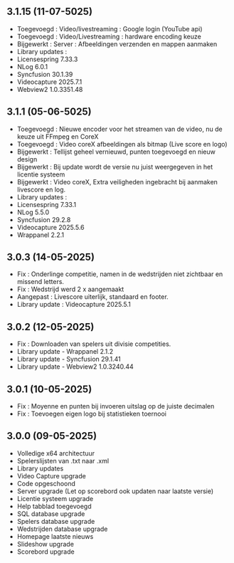 ## 3.1.15 (11-07-5025)

  * Toegevoegd : Video/livestreaming : Google login (YouTube api)
  * Toegevoegd : Video/Livestreaming : hardware encoding keuze
  * Bijgewerkt : Server : Afbeeldingen verzenden en mappen aanmaken
  * Library updates :
  * Licensespring 7.33.3
  * NLog 6.0.1
  * Syncfusion 30.1.39
  * Videocapture 2025.7.1
  * Webview2 1.0.3351.48

## 3.1.1 (05-06-5025)

* Toegevoegd : Nieuwe encoder voor het streamen van de video, nu de keuze uit FFmpeg en CoreX
* Toegevoegd : Video coreX afbeeldingen als bitmap (Live score en logo)
* Bijgewerkt : Tellijst geheel vernieuwd, punten toegevoegd en nieuw design
* Bijgewerkt : Bij update wordt de versie nu juist weergegeven in het licentie systeem
* Bijgewerkt : Video coreX, Extra veiligheden ingebracht bij aanmaken livescore en log.
* Library updates :
* Licensespring 7.33.1
* NLog 5.5.0
* Syncfusion 29.2.8
* Videocapture 2025.5.6
* Wrappanel 2.2.1

## 3.0.3 (14-05-2025)

* Fix : Onderlinge competitie, namen in de wedstrijden niet zichtbaar en missend letters.
* Fix : Wedstrijd werd 2 x aangemaakt
* Aangepast : Livescore uiterlijk, standaard en footer.
* Library update : Videocapture 2025.5.1

## 3.0.2 (12-05-2025)

* Fix : Downloaden van spelers uit divisie competities.
* Library update - Wrappanel 2.1.2
* Library update - Syncfusion 29.1.41
* Library update - Webview2 1.0.3240.44

## 3.0.1 (10-05-2025)

* Fix : Moyenne en punten bij invoeren uitslag op de juiste decimalen
* Fix : Toevoegen eigen logo bij statistieken toernooi

## 3.0.0 (09-05-2025)

* Volledige x64 architectuur
* Spelerslijsten van .txt naar .xml
* Library updates
* Video Capture upgrade
* Code opgeschoond
* Server upgrade (Let op scorebord ook updaten naar laatste versie)
* Licentie systeem upgrade
* Help tabblad toegevoegd
* SQL database upgrade
* Spelers database upgrade
* Wedstrijden database upgrade
* Homepage laatste nieuws
* Slideshow upgrade
* Scorebord upgrade
